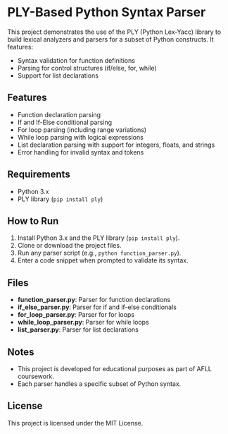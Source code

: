 <h1>PLY-Based Python Syntax Parser</h1>

This project demonstrates the use of the PLY (Python Lex-Yacc) library to build lexical analyzers and parsers for a subset of Python constructs. It features:

<ul>
  <li>Syntax validation for function definitions</li>
  <li>Parsing for control structures (if/else, for, while)</li>
  <li>Support for list declarations</li>
</ul>

<h2>Features</h2>
<ul>
  <li>Function declaration parsing</li>
  <li>If and If-Else conditional parsing</li>
  <li>For loop parsing (including range variations)</li>
  <li>While loop parsing with logical expressions</li>
  <li>List declaration parsing with support for integers, floats, and strings</li>
  <li>Error handling for invalid syntax and tokens</li>
</ul>

<h2>Requirements</h2>
<ul>
  <li>Python 3.x</li>
  <li>PLY library (<code>pip install ply</code>)</li>
</ul>

<h2>How to Run</h2>
<ol>
  <li>Install Python 3.x and the PLY library (<code>pip install ply</code>).</li>
  <li>Clone or download the project files.</li>
  <li>Run any parser script (e.g., <code>python function_parser.py</code>).</li>
  <li>Enter a code snippet when prompted to validate its syntax.</li>
</ol>

<h2>Files</h2>
<ul>
  <li><b>function_parser.py</b>: Parser for function declarations</li>
  <li><b>if_else_parser.py</b>: Parser for if and if-else conditionals</li>
  <li><b>for_loop_parser.py</b>: Parser for for loops</li>
  <li><b>while_loop_parser.py</b>: Parser for while loops</li>
  <li><b>list_parser.py</b>: Parser for list declarations</li>
</ul>

<h2>Notes</h2>
<ul>
  <li>This project is developed for educational purposes as part of AFLL coursework.</li>
  <li>Each parser handles a specific subset of Python syntax.</li>
</ul>

<h2>License</h2>
This project is licensed under the MIT License.
